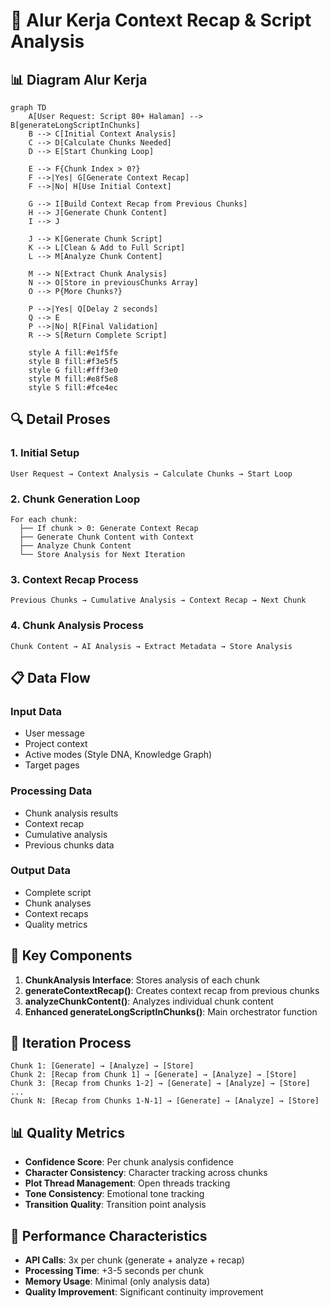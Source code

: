 # 🔄 **Alur Kerja Context Recap & Script Analysis**

## 📊 **Diagram Alur Kerja**

```mermaid
graph TD
    A[User Request: Script 80+ Halaman] --> B[generateLongScriptInChunks]
    B --> C[Initial Context Analysis]
    C --> D[Calculate Chunks Needed]
    D --> E[Start Chunking Loop]
    
    E --> F{Chunk Index > 0?}
    F -->|Yes| G[Generate Context Recap]
    F -->|No| H[Use Initial Context]
    
    G --> I[Build Context Recap from Previous Chunks]
    H --> J[Generate Chunk Content]
    I --> J
    
    J --> K[Generate Chunk Script]
    K --> L[Clean & Add to Full Script]
    L --> M[Analyze Chunk Content]
    
    M --> N[Extract Chunk Analysis]
    N --> O[Store in previousChunks Array]
    O --> P{More Chunks?}
    
    P -->|Yes| Q[Delay 2 seconds]
    Q --> E
    P -->|No| R[Final Validation]
    R --> S[Return Complete Script]
    
    style A fill:#e1f5fe
    style B fill:#f3e5f5
    style G fill:#fff3e0
    style M fill:#e8f5e8
    style S fill:#fce4ec
```

## 🔍 **Detail Proses**

### **1. Initial Setup**
```
User Request → Context Analysis → Calculate Chunks → Start Loop
```

### **2. Chunk Generation Loop**
```
For each chunk:
  ├── If chunk > 0: Generate Context Recap
  ├── Generate Chunk Content with Context
  ├── Analyze Chunk Content
  └── Store Analysis for Next Iteration
```

### **3. Context Recap Process**
```
Previous Chunks → Cumulative Analysis → Context Recap → Next Chunk
```

### **4. Chunk Analysis Process**
```
Chunk Content → AI Analysis → Extract Metadata → Store Analysis
```

## 📋 **Data Flow**

### **Input Data**
- User message
- Project context
- Active modes (Style DNA, Knowledge Graph)
- Target pages

### **Processing Data**
- Chunk analysis results
- Context recap
- Cumulative analysis
- Previous chunks data

### **Output Data**
- Complete script
- Chunk analyses
- Context recaps
- Quality metrics

## 🎯 **Key Components**

1. **ChunkAnalysis Interface**: Stores analysis of each chunk
2. **generateContextRecap()**: Creates context recap from previous chunks
3. **analyzeChunkContent()**: Analyzes individual chunk content
4. **Enhanced generateLongScriptInChunks()**: Main orchestrator function

## 🔄 **Iteration Process**

```
Chunk 1: [Generate] → [Analyze] → [Store]
Chunk 2: [Recap from Chunk 1] → [Generate] → [Analyze] → [Store]
Chunk 3: [Recap from Chunks 1-2] → [Generate] → [Analyze] → [Store]
...
Chunk N: [Recap from Chunks 1-N-1] → [Generate] → [Analyze] → [Store]
```

## 📊 **Quality Metrics**

- **Confidence Score**: Per chunk analysis confidence
- **Character Consistency**: Character tracking across chunks
- **Plot Thread Management**: Open threads tracking
- **Tone Consistency**: Emotional tone tracking
- **Transition Quality**: Transition point analysis

## 🚀 **Performance Characteristics**

- **API Calls**: 3x per chunk (generate + analyze + recap)
- **Processing Time**: +3-5 seconds per chunk
- **Memory Usage**: Minimal (only analysis data)
- **Quality Improvement**: Significant continuity improvement
